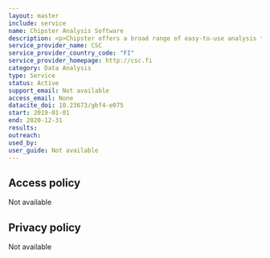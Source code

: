 ```yaml
---
layout: master
include: service
name: Chipster Analysis Software
description: <p>Chipster offers a broad range of easy-to-use analysis tools for bioscience and medical science research.&nbsp;</p>
service_provider_name: CSC
service_provider_country_code: "FI"
service_provider_homepage: http://csc.fi
category: Data Analysis
type: Service
status: Active
support_email: Not available
access_email: None
datacite_doi: 10.23673/gbf4-e075
start: 2019-01-01
end: 2020-12-31
results:
outreach:
used_by: 
user_guide: Not available
---
```



## Access policy
Not available

## Privacy policy
Not available
